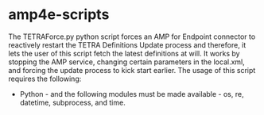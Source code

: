 # amp4e-scripts

The TETRAForce.py python script forces an AMP for Endpoint connector to reactively restart the TETRA Definitions Update process and therefore, it lets the user of this script fetch the latest definitions at will. 
It works by stopping the AMP service, changing certain parameters in the local.xml, and forcing the update process to kick start earlier.
The usage of this script requires the following:
* Python - and the following modules must be made available - os, re, datetime, subprocess, and time.
